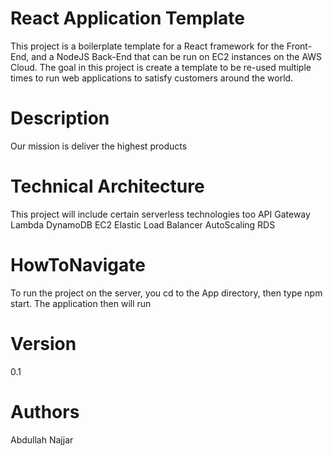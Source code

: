 # React Application Template

This project is a boilerplate template for a React framework for the Front-End, and a NodeJS Back-End that can be run on EC2 instances on the AWS Cloud. The goal in this project is create a template to be re-used multiple times to run web applications to satisfy customers around the world.

# Description

Our mission is deliver the highest products

# Technical Architecture

This project will include certain serverless technologies too
API Gateway
Lambda
DynamoDB
EC2
Elastic Load Balancer
AutoScaling
RDS

# HowToNavigate

To run the project on the server, you cd to the App directory, then type npm start.
The application then will run 

# Version

0.1

# Authors

Abdullah Najjar
